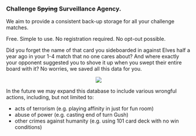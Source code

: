 ### Challenge ~~Spying~~ Surveillance Agency.

We aim to provide a consistent back-up storage for all your challenge matches.

Free. Simple to use. No registration required. No opt-out possible.

Did you forget the name of that card you sideboarded in against Elves half a year ago in your 1-4 match that no one cares about? And where exactly your opponent suggested you to shove it up when you swept their entire board with it? No worries, we saved all this data for you.

<p align="center">
<img src="http://techpresident.com/files/webwewant.jpg">
</p>

In the future we may expand this database to include various wrongful actions, including, but not limited to:
 - acts of terrorism (e.g. playing affinity in just for fun room)
 - abuse of power (e.g. casting end of turn Gush)
 - other crimes against humanity (e.g. using 101 card deck with no win conditions)
